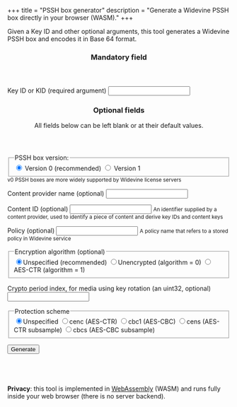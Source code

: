 +++
title = "PSSH box generator"
description = "Generate a Widevine PSSH box directly in your browser (WASM)."
+++

Given a Key ID and other optional arguments, this tool generates a Widevine PSSH box and encodes it
in Base 64 format.


<form>
  <article>
    <header><h3>Mandatory field</h3></header>
      <label data-tooltip="Key ID (32 hex characters)">Key ID or KID (required argument)
        <input id="kid" type="text" minlength="32" maxlength="36"
        pattern="[0-9ABCDEFabcdef]{8}-?[0-9ABCDEFabcdef]{4}-?[0-9ABCDEFabcdef]{4}-?[0-9ABCDEFabcdef]{4}-?[0-9ABCDEFabcdef]{12}"
  />
      </label>
  </article>

  <article>
  <header><h3>Optional fields</h3>
  
  <p>All fields below can be left blank or at their default values.</p>
  </header>

  <fieldset>
    <legend>PSSH box version:</legend>
    <input id="v0" type="radio" name="version" value="0" checked />
    <label htmlFor="v0">Version 0 (recommended)</label>
    <input id="v1" type="radio" name="version" value="1" />
    <label htmlFor="v1">Version 1</label>
  </fieldset>
  <small>v0 PSSH boxes are more widely supported by Widevine license servers</small>
  
 
  <label>Content provider name (optional) <input id="provider" type="text"/></label>

  <label>Content ID (optional) <input id="contentid" type="text" aria-describedby="contentid-help"/>
  <small id="contentid-help">An identifier supplied by a content provider, used to identify a piece of content and
  derive key IDs and content keys</small>
  </label>

  <label>Policy (optional) <input id="policy" type="text" aria-describedby="policy-help"/>
    <small id="policy-help">A policy name that refers to a stored policy in Widevine service</small></label>

  <fieldset>
    <legend>Encryption algorithm (optional)</legend>
    <label><input type="radio" name="algorithm" value="unspecified" checked />Unspecified (recommended)</label>
    <label><input type="radio" name="algorithm" value="0"/>Unencrypted (algorithm = 0)</label>
    <label><input type="radio" name="algorithm" value="1"/>AES-CTR (algorithm = 1)</label>
  </fieldset>

  <label>Crypto period index, for media using key rotation (an uint32, optional)
    <input id="crypto_period_index" type="number"/></label>

  <fieldset>
    <legend>Protection scheme</legend>
    <label><input type="radio" name="protection_scheme" value="unspecified" checked/>Unspecified</label>
    <label><input type="radio" name="protection_scheme" value="CENC"/>cenc (AES-CTR)</label>
    <label><input type="radio" name="protection_scheme" value="CBC1"/>cbc1 (AES-CBC)</label>
    <label><input type="radio" name="protection_scheme" value="CENS"/>cens (AES-CTR subsample)</label>
    <label><input type="radio" name="protection_scheme" value="CBCS"/>cbcs (AES-CBC subsample)</label>
  </fieldset>
  </article>

  <button id="go" data-tooltip="Generate PSSH">Generate</button>
</form>

<div style="margin-top:1.5em;margin-bottom:1.5em;padding:1em" id="output"></div>

**Privacy**: this tool is implemented in [WebAssembly](https://webassembly.org/) (WASM)
and runs fully inside your web browser (there is no server backend).


<script type="module" src="../js/generate-pssh.js"></script>
